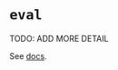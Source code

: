 # `eval`

TODO: ADD MORE DETAIL

See [docs][docs].

[docs]: https://docs.python.org/3/library/functions.html#eval
